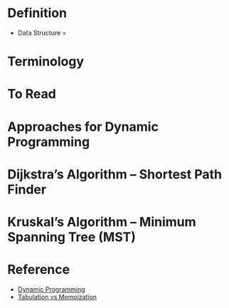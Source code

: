# Definition
* Data Structure = 

# Terminology

# To Read

# Approaches for Dynamic Programming

# Dijkstra’s Algorithm – Shortest Path Finder

# Kruskal’s Algorithm – Minimum Spanning Tree (MST)


# Reference
* [Dynamic Programming](https://www.javatpoint.com/dynamic-programming)
* [Tabulation vs Memoization](https://www.javatpoint.com/tabulation-vs-memoization)

